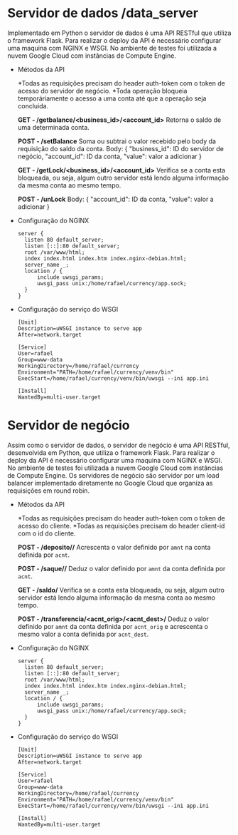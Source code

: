 # Servidor de dados /data_server

Implementado em Python o servidor de dados é uma API RESTful que utiliza o framework Flask.
Para realizar o deploy da API é necessário configurar uma maquina com NGINX e WSGI. No ambiente de testes foi utilizada a nuvem Google Cloud com instâncias de Compute Engine.

- Métodos da API

  \*Todas as requisições precisam do header auth-token com o token de acesso do servidor de negócio.
  \*Toda operação bloqueia temporáriamente o acesso a uma conta até que a operação seja concluida.

  **GET - /getbalance/<business_id>/<account_id>**
  Retorna o saldo de uma determinada conta.

  **POST - /setBalance**
  Soma ou subtrai o valor recebido pelo body da requisição do saldo da conta.
  Body: { "business_id": ID do servidor de negócio, "account_id": ID da conta, "value": valor a adicionar }

  **GET - /getLock/<business_id>/<account_id>**
  Verifica se a conta esta bloqueada, ou seja, algum outro servidor está lendo alguma informação da mesma conta ao mesmo tempo.

  **POST - /unLock**
  Body: { "account_id": ID da conta, "value": valor a adicionar }

- Configuração do NGINX
  ```
  server {
  	listen 80 default_server;
  	listen [::]:80 default_server;
  	root /var/www/html;
  	index index.html index.htm index.nginx-debian.html;
  	server_name _;
  	location / {
  		include uwsgi_params;
  		uwsgi_pass unix:/home/rafael/currency/app.sock;
  	}
  }
  ```
- Configuração do serviço do WSGI

  ```
  [Unit]
  Description=uWSGI instance to serve app
  After=network.target

  [Service]
  User=rafael
  Group=www-data
  WorkingDirectory=/home/rafael/currency
  Environment="PATH=/home/rafael/currency/venv/bin"
  ExecStart=/home/rafael/currency/venv/bin/uwsgi --ini app.ini

  [Install]
  WantedBy=multi-user.target
  ```

# Servidor de negócio

Assim como o servidor de dados, o servidor de negócio é uma API RESTful, desenvolvida em Python, que utiliza o framework Flask.
Para realizar o deploy da API é necessário configurar uma maquina com NGINX e WSGI. No ambiente de testes foi utilizada a nuvem Google Cloud com instâncias de Compute Engine.
Os servidores de negócio são servidor por um load balancer implementado diretamente no Google Cloud que organiza as requisições em round robin.

- Métodos da API

  \*Todas as requisições precisam do header auth-token com o token de acesso do cliente.
  \*Todas as requisições precisam do header client-id com o id do cliente.

  **POST - /deposito/<acnt>/<amnt>**
  Acrescenta o valor definido por `amnt` na conta definida por `acnt`.

  **POST - /saque/<acnt>/<amnt>**
  Deduz o valor definido por `amnt` da conta definida por `acnt`.

  **GET - /saldo/<acnt>**
  Verifica se a conta esta bloqueada, ou seja, algum outro servidor está lendo alguma informação da mesma conta ao mesmo tempo.

  **POST - /transferencia/<acnt_orig>/<acnt_dest>/<amnt>**
  Deduz o valor definido por `amnt` da conta definida por `acnt_orig` e acrescenta o mesmo valor a conta definida por `acnt_dest`.

- Configuração do NGINX
  ```
  server {
  	listen 80 default_server;
  	listen [::]:80 default_server;
  	root /var/www/html;
  	index index.html index.htm index.nginx-debian.html;
  	server_name _;
  	location / {
  		include uwsgi_params;
  		uwsgi_pass unix:/home/rafael/currency/app.sock;
  	}
  }
  ```
- Configuração do serviço do WSGI

  ```
  [Unit]
  Description=uWSGI instance to serve app
  After=network.target

  [Service]
  User=rafael
  Group=www-data
  WorkingDirectory=/home/rafael/currency
  Environment="PATH=/home/rafael/currency/venv/bin"
  ExecStart=/home/rafael/currency/venv/bin/uwsgi --ini app.ini

  [Install]
  WantedBy=multi-user.target
  ```
